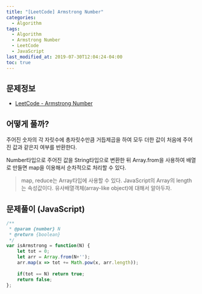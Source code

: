 ```yaml
---
title: "[LeetCode] Armstrong Number"
categories: 
  - Algorithm
tags:
  - Algorithm
  - Armstrong Number
  - LeetCode
  - JavaScript
last_modified_at: 2019-07-30T12:04:24-04:00
toc: true
---
```


문제정보
-
- [LeetCode - Armstrong Number](https://leetcode.com/problems/armstrong-number)


어떻게 풀까?
-
주어진 숫자의 각 자릿수에 총자릿수만큼 거듭제곱을 하여 모두 더한 값이 처음에 주어진 값과 같은지 여부를 반환한다.

Number타입으로 주어진 값을 String타입으로 변환한 뒤 Array.from을 사용하여 배열로 만들면 map을 이용해서 순차적으로 처리할 수 있다.

> map, reduce는 Array타입에 사용할 수 있다.
> JavaScript의 Array의 length는 속성값이다.
> 유사배열객체(array-like object)에 대해서 알아두자.


문제풀이 (JavaScript)
-
~~~javascript
/**
 * @param {number} N
 * @return {boolean}
 */
var isArmstrong = function(N) {
    let tot = 0;
    let arr = Array.from(N+'');
    arr.map(x => tot += Math.pow(x, arr.length));
    
    if(tot == N) return true;
    return false;
};
~~~